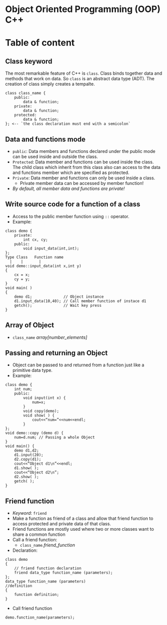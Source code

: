 # Object Oriented Programming (OOP) C++
# Table of content 

## Class keyword
The most remarkable feature of C++ is `class`. Class binds together data and methods that work on data. So `class` is an abstract data type (ADT). The creation of class simply creates a tempalte.
```
class class_name {
    public: 
        data & function; 
    private: 
        data & function; 
    protected: 
        data & function; 
}; <-- `the class declaration must end with a semicolon`
```
## Data and functions mode
* `public`: Data members and functions declared under the public mode can be used inside and outside the class.
* `Protected`: Data member and functions can be used inside the class. The child class which inherit from this class also can access to the data and functions member which are specified as protected.
* `Private`: Data member and functions can only be used inside a class. 
    * Private member data can be accessed by member function!
* *By default, all member data and functions are private!*
## Write source code for a function of a class 
* Access to the public member function using `::` operator.
* Example:
```
class demo {
    private:
        int cx, cy;
    public:
        void input_data(int,int);
};
Type Class   Function name
  |    |       |
void demo::input_data(int x,int y)
{
    cx = x;
    cy = y;
}
void main( )
{
    demo d1;              // Object instance
    d1.input_data(10,40); // Call member function of instace d1
    getch();              // Wait key press
}
``` 
## Array of Object
* `class_name` *array[number_elements]* 
## Passing and returning an Object
* Object can be passed to and returned from a function just like a primitive data type.
* Example:
```
class demo {
    int num;
    public:
        void input(int x) {
            num=x;
        }
        void copy(demo);
        void show( ) {
            cout<<“num=”<<num<<endl;
        }
};
void demo::copy (demo d) {
    num=d.num; // Passing a whole Object 
}
void main() {
    demo d1,d2;
    d1.input(20);
    d2.copy(d1);
    cout<<“Object d1\n”<<endl;
    d1.show( );
    cout<<“Object d2\n”;
    d2.show( );
    getch( );
}
```
## Friend function
* *Keyword*: `friend`
* Make a function as friend of a class and allow that friend function to access protected and private data of that class.
* Friend functions are mostly used where two or more classes want to share a common function
* Call a friend function:
    - `class_name`.*friend_function*
* Declaration:
```
class demo
{
    // friend function declaration
    friend data_type function_name (parameters);
};
data_type function_name (parameters)
//definition
{
    function definition;
}
```
* Call friend function
```
demo.function_name(parameters);
```

